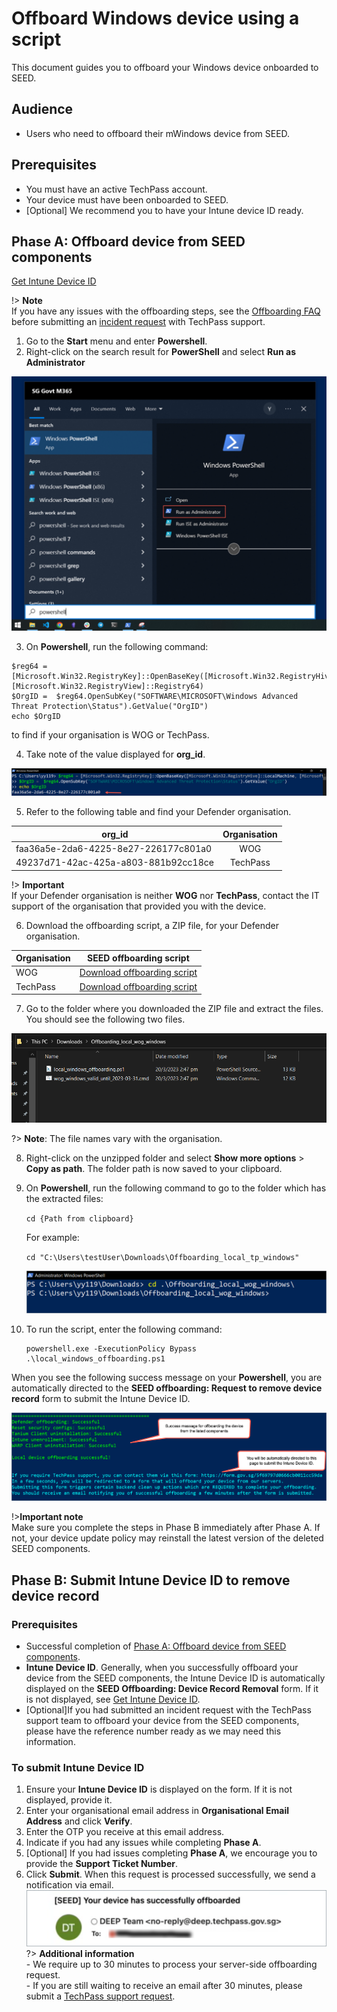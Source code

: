 # Offboard Windows device using a script
 
 This document guides you to offboard your Windows device onboarded to SEED.

## Audience

- Users who need to offboard their mWindows device from SEED.

## Prerequisites

- You must have an active TechPass account.
- Your device must have been onboarded to SEED.
- [Optional] We recommend you to have your Intune device ID ready. 

## Phase A: Offboard device from SEED components

[Get Intune Device ID](../snippets/snippets-get-intune-device-id.md ':include')

!> **Note**<br>If you have any issues with the offboarding steps, see the [Offboarding FAQ](/faqs/seed-offboarding-faqs) before submitting an [incident request](https://go.gov.sg/techpass-sr) with TechPass support.

1. Go to the **Start** menu and enter **Powershell**.
2. Right-click on the search result for **PowerShell** and select **Run as Administrator**

![open powershell](../images/offboarding-windows/run_powershell.png)

3. On **Powershell**, run the following command:

```
$reg64 = [Microsoft.Win32.RegistryKey]::OpenBaseKey([Microsoft.Win32.RegistryHive]::LocalMachine, [Microsoft.Win32.RegistryView]::Registry64)
$OrgID =  $reg64.OpenSubKey("SOFTWARE\MICROSOFT\Windows Advanced Threat Protection\Status").GetValue("OrgID")
echo $OrgID
``` 
to find if your organisation is WOG or TechPass.

4. Take note of the value displayed for **org_id**.

![find-org-id](../images/offboarding-windows/org_id_win.png)

5. Refer to the following table and find your Defender organisation.

  | org_id  | Organisation |
  | ------------- |:-------------:|
  | faa36a5e-2da6-4225-8e27-226177c801a0      | WOG     |
  | 49237d71-42ac-425a-a803-881b92cc18ce  | TechPass    | 

!> **Important**<br> If your Defender organisation is neither **WOG** nor **TechPass**, contact the IT support of the organisation that provided you with the device.

6. Download the offboarding script, a ZIP file, for your Defender organisation.

  | Organisation  | SEED offboarding script |
  | ------------- |:-------------:|
  | WOG      | [Download offboarding script](https://k3uwa66lu3tj6uxft46666ynhe0uvzor.lambda-url.ap-southeast-1.on.aws/local_wog_windows)    |
  | TechPass      | [Download offboarding script](https://k3uwa66lu3tj6uxft46666ynhe0uvzor.lambda-url.ap-southeast-1.on.aws/local_tp_windows)    |
  
7. Go to the folder where you downloaded the ZIP file and extract the files. You should see the following two files. 

![extract-files](../images/offboarding-windows/win_extracted_files_for_offboarding.PNG)

?> **Note**: The file names vary with the organisation.

8. Right-click on the unzipped folder and select **Show more options** > **Copy as path**. The folder path is now saved to your clipboard.

9. On **Powershell**, run the following command to go to the folder which has the extracted files:

    ```cd {Path from clipboard}```

    For example:

    ```cd "C:\Users\testUser\Downloads\Offboarding_local_tp_windows"```

    ![directory](../images/offboarding-windows/windows_cd_downloads.png)

10. To run the script, enter the following command:

    ```
    powershell.exe -ExecutionPolicy Bypass .\local_windows_offboarding.ps1
    ```

When you see the following success message on your **Powershell**, you are automatically directed to the **SEED offboarding: Request to remove device record** form to submit the Intune Device ID. 

![macos-success-message](../images/offboarding-windows/windows_success_message.png)

!>**Important note**<br> Make sure you complete the steps in Phase B immediately after Phase A. If not, your device update policy may reinstall the latest version of the deleted SEED components.

## Phase B: Submit Intune Device ID to remove device record

### Prerequisites

- Successful completion of [Phase A: Offboard device from SEED components](#phase-a-offboard-device-from-seed-components).
- **Intune Device ID**. Generally, when you successfully offboard your device from the SEED components, the Intune Device ID is automatically displayed on the **SEED Offboarding: Device Record Removal** form. If it is not displayed, see [Get Intune Device ID](#get-intune-device-id).
- [Optional]If you had submitted an incident request with the TechPass support team to offboard your device from the SEED components, please have the reference number ready as we may need this information.
### To submit Intune Device ID
1. Ensure your **Intune Device ID** is displayed on the form. If it is not displayed, provide it.
2. Enter your organisational email address in **Organisational Email Address** and click **Verify**.
3. Enter the OTP you receive at this email address.  
4. Indicate if you had any issues while completing **Phase A**.
5. [Optional] If you had issues completing **Phase A**, we encourage you to provide the **Support Ticket Number**.
6. Click **Submit**. When this request is processed successfully, we send a notification via email.
![successfully-offboarded-email](../images/macos-successfully-offboarded-email.png)
?> **Additional information**<br>- We require up to 30 minutes to process your server-side offboarding request.<br>- If you are still waiting to receive an email after 30 minutes, please submit a [TechPass support request](https://go.gov.sg/techpass-sr). 
 
  